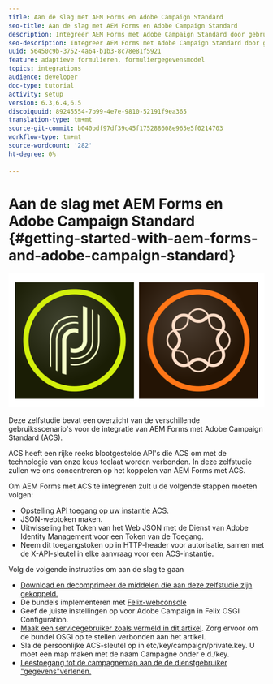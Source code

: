 ```yaml
---
title: Aan de slag met AEM Forms en Adobe Campaign Standard
seo-title: Aan de slag met AEM Forms en Adobe Campaign Standard
description: Integreer AEM Forms met Adobe Campaign Standard door gebruik te maken van het AEM Forms Form Data Model voor het ophalen van informatie over het ACS-campagneprofiel enzovoort.
seo-description: Integreer AEM Forms met Adobe Campaign Standard door gebruik te maken van het AEM Forms Form Data Model voor het ophalen van informatie over het ACS-campagneprofiel enzovoort.
uuid: 56450c9b-3752-4a64-b1b3-8c78e81f5921
feature: adaptieve formulieren, formuliergegevensmodel
topics: integrations
audience: developer
doc-type: tutorial
activity: setup
version: 6.3,6.4,6.5
discoiquuid: 89245554-7b99-4e7e-9810-52191f9ea365
translation-type: tm+mt
source-git-commit: b040bdf97df39c45f175288608e965e5f0214703
workflow-type: tm+mt
source-wordcount: '282'
ht-degree: 0%

---
```



# Aan de slag met AEM Forms en Adobe Campaign Standard {#getting-started-with-aem-forms-and-adobe-campaign-standard}

![formsandcampagne](assets/helpx-cards-forms.png)

Deze zelfstudie bevat een overzicht van de verschillende gebruiksscenario&#39;s voor de integratie van AEM Forms met Adobe Campaign Standard (ACS).

ACS heeft een rijke reeks blootgestelde API&#39;s die ACS om met de technologie van onze keus toelaat worden verbonden. In deze zelfstudie zullen we ons concentreren op het koppelen van AEM Forms met ACS.

Om AEM Forms met ACS te integreren zult u de volgende stappen moeten volgen:

* [Opstelling API toegang op uw instantie ACS.](https://docs.campaign.adobe.com/doc/standard/en/api/ACS_API.html#setting-up-api-access)
* JSON-webtoken maken.
* Uitwisseling het Token van het Web JSON met de Dienst van Adobe Identity Management voor een Token van de Toegang.
* Neem dit toegangstoken op in HTTP-header voor autorisatie, samen met de X-API-sleutel in elke aanvraag voor een ACS-instantie.

Volg de volgende instructies om aan de slag te gaan

* [Download en decomprimeer de middelen die aan deze zelfstudie zijn gekoppeld.](assets/aem-forms-and-acs-bundles.zip)
* De bundels implementeren met [Felix-webconsole](http://localhost:4502/system/console/bundles)
* Geef de juiste instellingen op voor Adobe Campaign in Felix OSGI Configuration.
* [Maak een servicegebruiker zoals vermeld in dit artikel](/help/forms/adaptive-forms/service-user-tutorial-develop.md). Zorg ervoor om de bundel OSGi op te stellen verbonden aan het artikel.
* Sla de persoonlijke ACS-sleutel op in etc/key/campaign/private.key. U moet een map maken met de naam Campagne onder e.d./key.
* [Leestoegang tot de campagnemap aan de de dienstgebruiker &quot;gegevens&quot;verlenen.](http://localhost:4502/useradmin)
